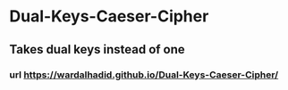 # Dual-Keys-Caeser-Cipher
## Takes dual keys instead of one
### url https://wardalhadid.github.io/Dual-Keys-Caeser-Cipher/